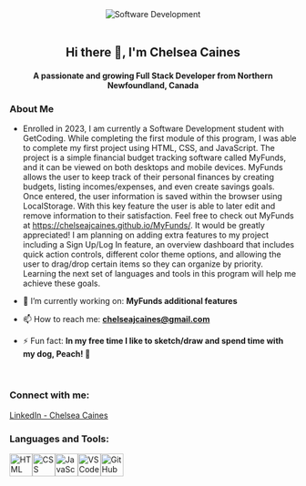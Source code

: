 <div align="center"><img src="https://github.com/chelseajcaines/chelseajcaines/assets/132682524/3efe29e1-b7a7-47d6-adef-98d115195dbe" alt="Software Development"/></div>
<br/>
<h2 align="center">Hi there 👋, I'm Chelsea Caines</h2>
<h4 align="center">A passionate and growing Full Stack Developer from Northern Newfoundland, Canada</h4>

### About Me

+ Enrolled in 2023, I am currently a Software Development student with GetCoding. While completing the first module of this program, I was able to complete my first project using HTML, CSS, and JavaScript. The project is a simple financial budget tracking software called MyFunds, and it can be viewed on both desktops and mobile devices. MyFunds allows the user to keep track of their personal finances by creating budgets, listing incomes/expenses, and even create savings goals. Once entered, the user information is saved within the browser using LocalStorage. With this key feature the user is able to later edit and remove information to their satisfaction. Feel free to check out MyFunds at https://chelseajcaines.github.io/MyFunds/. It would be greatly appreciated! I am planning on adding extra features to my project including a Sign Up/Log In feature, an overview dashboard that includes quick action controls, different color theme options, and allowing the user to drag/drop certain items so they can organize by priority. Learning the next set of languages and tools in this program will help me achieve these goals.

+ 🔭 I’m currently working on: **MyFunds additional features**

+ 📫 How to reach me: **chelseajcaines@gmail.com**

+ ⚡ Fun fact: **In my free time I like to sketch/draw and spend time with my dog, Peach! 🐶**

<br/>

### Connect with me:

<a href="https://www.linkedin.com/in/chelsea-caines/">LinkedIn - Chelsea Caines</a>

### Languages and Tools:

<span><img src="https://github.com/chelseajcaines/chelseajcaines/assets/132682524/9a357239-57a5-4c60-a905-74491cce38bf" alt="HTML" height="40" width="40" style="max-width: 100%;"/></span><span><img src="https://github.com/chelseajcaines/chelseajcaines/assets/132682524/9d5090cd-847b-4d85-b73a-300ba08009fc" alt="CSS" height="40" width="40" style="max-width: 100%;"/></span><span><img src="https://github.com/chelseajcaines/chelseajcaines/assets/132682524/95ad9f77-5172-405c-ae1f-6d380fbcdbf9" alt="JavaScript" height="40" width="40" style="max-width: 100%;"/></span><span><img src="https://github.com/chelseajcaines/chelseajcaines/assets/132682524/6f1b0f69-435a-438a-8d4c-d3b00fa16211" alt="VSCode" height="40" width="40" style="max-width: 100%;"/></span><span><img src="https://github.com/chelseajcaines/chelseajcaines/assets/132682524/bac98814-7de9-4681-a6ea-22f35bb0b6ae" alt="GitHub" height="40" width="40" style="max-width: 100%;"/></span>

<!--
**chelseajcaines/chelseajcaines** is a ✨ _special_ ✨ repository because its `README.md` (this file) appears on your GitHub profile.

Here are some ideas to get you started:

- 🔭 I’m currently working on ...
- 🌱 I’m currently learning ...
- 👯 I’m looking to collaborate on ...
- 🤔 I’m looking for help with ...
- 💬 Ask me about ...
- 📫 How to reach me: ...
- 😄 Pronouns: ...
- ⚡ Fun fact: ...
-->
